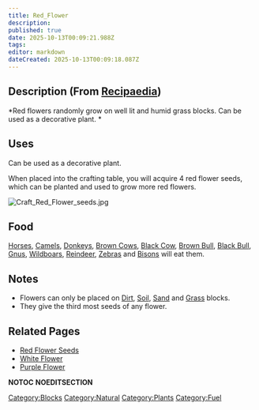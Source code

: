 ```yaml
---
title: Red_Flower
description: 
published: true
date: 2025-10-13T00:09:21.988Z
tags: 
editor: markdown
dateCreated: 2025-10-13T00:09:18.087Z
---
```


## Description (From [Recipaedia](Recipaedia "wikilink"))

*Red flowers randomly grow on well lit and humid grass blocks. Can be
used as a decorative plant. *

## Uses

Can be used as a decorative plant.

When placed into the crafting table, you will acquire 4 red flower
seeds, which can be planted and used to grow more red flowers.

![Craft_Red_Flower_seeds.jpg](Craft_Red_Flower_seeds.jpg
"Craft_Red_Flower_seeds.jpg")

## Food

[Horses](Bestiary/Horse.md "wikilink"), [Camels](Camel "wikilink"),
[Donkeys](Donkey "wikilink"), [Brown Cows](Brown_Cow "wikilink"), [Black
Cow](Black_Cow "wikilink"), [Brown Bull](Brown_Bull "wikilink"), [Black
Bull](Black_Bull "wikilink"), [Gnus](Gnu "wikilink"),
[Wildboars](Wildboar "wikilink"),
[Reindeer](Reindeer "wikilink"), [Zebras](Zebra "wikilink") and
[Bisons](Bison "wikilink") will eat them.

## Notes

  - Flowers can only be placed on [Dirt](Dirt "wikilink"),
    [Soil](Soil "wikilink"), [Sand](Sand "wikilink") and
    [Grass](Grass "wikilink") blocks.
  - They give the third most seeds of any flower.

## Related Pages

  - [Red Flower Seeds](Red_Flower_Seeds "wikilink")
  - [White Flower](White_Flower "wikilink")
  - [Purple Flower](Purple_Flower "wikilink")

__NOTOC__ __NOEDITSECTION__

[Category:Blocks](Category:Blocks "wikilink")
[Category:Natural](Category:Natural "wikilink")
[Category:Plants](Category:Plants "wikilink")
[Category:Fuel](Category:Fuel "wikilink")
